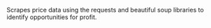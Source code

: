 Scrapes price data using the requests and beautiful soup libraries to identify opportunities for profit. 
